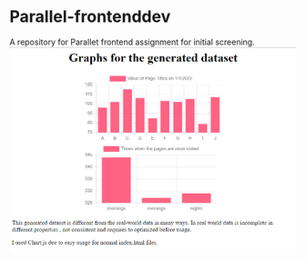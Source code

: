 # Parallel-frontenddev
A repository for Parallet frontend assignment for initial screening. 
![Solution Image](https://github.com/bluzeey/Parallel-frontenddev/blob/main/dataset.PNG)
